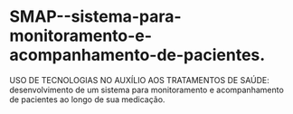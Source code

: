 # SMAP--sistema-para-monitoramento-e-acompanhamento-de-pacientes.
USO DE TECNOLOGIAS NO AUXÍLIO AOS TRATAMENTOS DE SAÚDE: desenvolvimento de um sistema para monitoramento e acompanhamento de pacientes ao longo de sua medicação.
